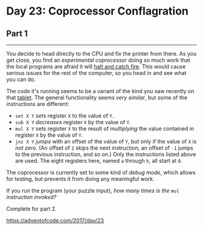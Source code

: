 # Day 23: Coprocessor Conflagration
## Part 1
-----------------------------------------

You decide to head directly to the CPU and fix the printer from there. As you get close, you find an *experimental coprocessor* doing so much work that the local programs are afraid it will [halt and catch fire](https://en.wikipedia.org/wiki/Halt_and_Catch_Fire). This would cause serious issues for the rest of the computer, so you head in and see what you can do.


The code it's running seems to be a variant of the kind you saw recently on that [tablet](18). The general functionality seems *very similar*, but some of the instructions are different:


* `set X Y` *sets* register `X` to the value of `Y`.
* `sub X Y` *decreases* register `X` by the value of `Y`.
* `mul X Y` sets register `X` to the result of *multiplying* the value contained in register `X` by the value of `Y`.
* `jnz X Y` *jumps* with an offset of the value of `Y`, but only if the value of `X` is *not zero*. (An offset of `2` skips the next instruction, an offset of `-1` jumps to the previous instruction, and so on.)
Only the instructions listed above are used. The eight registers here, named `a` through `h`, all start at `0`.



The coprocessor is currently set to some kind of *debug mode*, which allows for testing, but prevents it from doing any meaningful work.


If you run the program (your puzzle input), *how many times is the `mul` instruction invoked?*




Complete for part 2.

https://adventofcode.com/2017/day/23

